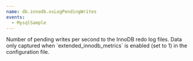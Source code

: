```yaml
---
name: db.innodb.osLogPendingWrites
events:
  - MysqlSample
---
```


Number of pending writes per second to the InnoDB redo log files. Data only captured when \`extended\_innodb\_metrics\` is enabled (set to 1) in the configuration file.